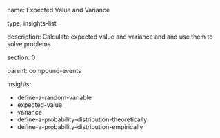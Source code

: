 name: Expected Value and Variance

type: insights-list

description: Calculate expected value and variance and and use them to solve problems

section: 0

parent: compound-events

insights:
  - define-a-random-variable
  - expected-value
  - variance
  - define-a-probability-distribution-theoretically
  - define-a-probability-distribution-empirically
